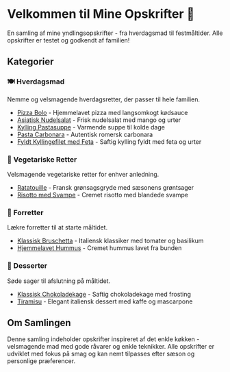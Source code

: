 # Velkommen til Mine Opskrifter 🍳

En samling af mine yndlingsopskrifter - fra hverdagsmad til festmåltider. Alle opskrifter er testet og godkendt af familien!

## Kategorier

### 🍽️ Hverdagsmad
Nemme og velsmagende hverdagsretter, der passer til hele familien.

- [Pizza Bolo](hverdagsmad/pizza-bolo.md) - Hjemmelavet pizza med langsomkogt kødsauce
- [Asiatisk Nudelsalat](hverdagsmad/asiatisk-nudelsalat.md) - Frisk nudelsalat med mango og urter  
- [Kylling Pastasuppe](hverdagsmad/kylling-pastasuppe.md) - Varmende suppe til kolde dage
- [Pasta Carbonara](hverdagsmad/pasta-carbonara.md) - Autentisk romersk carbonara
- [Fyldt Kyllingefilet med Feta](hverdagsmad/kyllingefilet-med-feta.md) - Saftig kylling fyldt med feta og urter

### 🥬 Vegetariske Retter  
Velsmagende vegetariske retter for enhver anledning.

- [Ratatouille](vegetar/ratatouille.md) - Fransk grønsagsgryde med sæsonens grøntsager
- [Risotto med Svampe](vegetar/risotto-med-svampe.md) - Cremet risotto med blandede svampe

### 🥖 Forretter
Lækre forretter til at starte måltidet.

- [Klassisk Bruschetta](forretter/bruschetta.md) - Italiensk klassiker med tomater og basilikum
- [Hjemmelavet Hummus](forretter/hummus.md) - Cremet hummus lavet fra bunden

### 🍰 Desserter
Søde sager til afslutning på måltidet.

- [Klassisk Chokoladekage](desserts/chokoladekage.md) - Saftig chokoladekage med frosting
- [Tiramisu](desserts/tiramisu.md) - Elegant italiensk dessert med kaffe og mascarpone

## Om Samlingen

Denne samling indeholder opskrifter inspireret af det enkle køkken - velsmagende mad med gode råvarer og enkle teknikker. Alle opskrifter er udviklet med fokus på smag og kan nemt tilpasses efter sæson og personlige præferencer.

